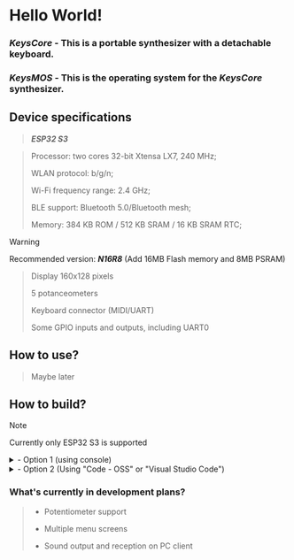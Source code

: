 # Hello World!

### *KeysCore* - This is a portable synthesizer with a detachable keyboard.
### *KeysMOS* - This is the operating system for the *KeysCore* synthesizer.

## Device specifications
> ***ESP32 S3***

> Processor: two cores 32-bit Xtensa LX7, 240 MHz;
> 
> WLAN protocol: b/g/n;
> 
> Wi-Fi frequency range: 2.4 GHz;
> 
> BLE support: Bluetooth 5.0/Bluetooth mesh;
> 
> Memory: 384 KB ROM / 512 KB SRAM / 16 KB SRAM RTC;

> [!WARNING]
> Recommended version: ***N16R8*** (Add 16MB Flash memory and 8MB PSRAM)

> Display 160x128 pixels
>
> 5 potanceometers
>
> Keyboard connector (MIDI/UART)
>
> Some GPIO inputs and outputs, including UART0

## How to use?
> Maybe later

## How to build?
> [!NOTE]
> Currently only ESP32 S3 is supported

<details>

<summary>- Option 1 (using console)</summary>

> 1. Download or clone the repository
```bash
git clone https://github.com/datafy98-dev/KeysCore.git 
cd keyscore
```
> 3. Make sure you have ESP-IDF installed
> 
> 4. Connect your device
> 
> 4. Run the command: "idf.py build flash monitor"
```bash
idf.py build flash monitor
```
> 5. Done

</details>

<details>


<summary>- Option 2 (Using "Code - OSS" or "Visual Studio Code")</summary>

> 1. Download or clone the repository
```bash
git clone https://github.com/datafy98-dev/KeysCore.git 
cd keyscore
``` 
> 2. Make sure you have ESP-IDF installed
> 
> 3. Connect your device
> 
> 4. Click on the button "ESP-IDF: Build, Flash and Monitor"
>
> 5. Done
</details>

### What's currently in development plans?
> - Potentiometer support
>
> - Multiple menu screens
>
> - Sound output and reception on PC client
